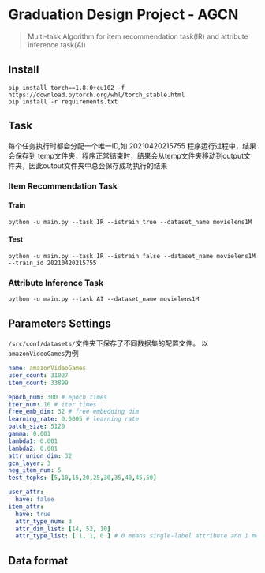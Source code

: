 # Graduation Design Project - AGCN
> Multi-task Algorithm for item recommendation task(IR) and attribute inference task(AI)

## Install
```shell
pip install torch==1.8.0+cu102 -f https://download.pytorch.org/whl/torch_stable.html
pip install -r requirements.txt
```

## Task
每个任务执行时都会分配一个唯一ID,如 20210420215755 程序运行过程中，结果会保存到 temp文件夹，程序正常结束时，结果会从temp文件夹移动到output文件夹，因此output文件夹中总会保存成功执行的结果

### Item Recommendation Task

#### Train
```shell
python -u main.py --task IR --istrain true --dataset_name movielens1M
```
#### Test
```shell
python -u main.py --task IR --istrain false --dataset_name movielens1M --train_id 20210420215755
```

### Attribute Inference Task
```shell
python -u main.py --task AI --dataset_name movielens1M
```

## Parameters Settings
`/src/conf/datasets/`文件夹下保存了不同数据集的配置文件。 以`amazonVideoGames`为例

```yaml
name: amazonVideoGames
user_count: 31027
item_count: 33899

epoch_num: 300 # epoch times
iter_num: 10 # iter times
free_emb_dim: 32 # free embedding dim
learning_rate: 0.0005 # learning rate
batch_size: 5120
gamma: 0.001
lambda1: 0.001
lambda2: 0.001
attr_union_dim: 32
gcn_layer: 3
neg_item_num: 5
test_topks: [5,10,15,20,25,30,35,40,45,50]

user_attr:
  have: false
item_attr:
  have: true
  attr_type_num: 3
  attr_dim_list: [14, 52, 10]
  attr_type_list: [ 1, 1, 0 ] # 0 means single-label attribute and 1 means multi-label attributes
```

## Data format

